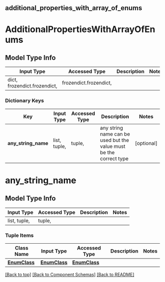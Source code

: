<a name="top"></a>
## additional_properties_with_array_of_enums
# AdditionalPropertiesWithArrayOfEnums

## Model Type Info
Input Type | Accessed Type | Description | Notes
------------ | ------------- | ------------- | -------------
dict, frozendict.frozendict,  | frozendict.frozendict,  |  |

### Dictionary Keys
Key | Input Type | Accessed Type | Description | Notes
------------ | ------------- | ------------- | ------------- | -------------
**any_string_name** | list, tuple,  | tuple,  | any string name can be used but the value must be the correct type | [optional]

# any_string_name

## Model Type Info
Input Type | Accessed Type | Description | Notes
------------ | ------------- | ------------- | -------------
list, tuple,  | tuple,  |  |

### Tuple Items
Class Name | Input Type | Accessed Type | Description | Notes
------------- | ------------- | ------------- | ------------- | -------------
[**EnumClass**](EnumClass.md) | [**EnumClass**](EnumClass.md) | [**EnumClass**](EnumClass.md) |  |

[[Back to top]](#top) [[Back to Component Schemas]](../../../README.md#Component-Schemas) [[Back to README]](../../../README.md)